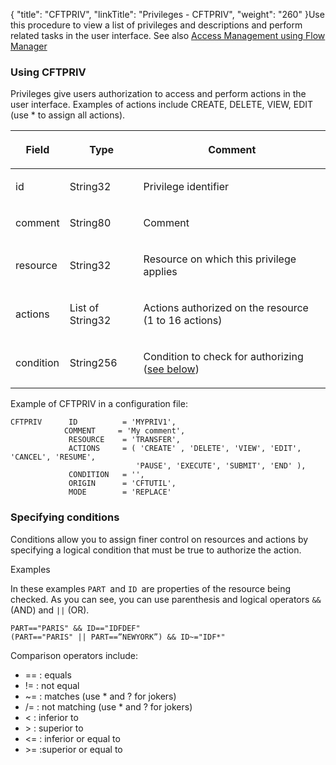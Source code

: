 {
    "title": "CFTPRIV",
    "linkTitle": "Privileges - CFTPRIV",
    "weight": "260"
}Use this procedure to view a list of privileges and descriptions and perform related tasks in the user interface. See also <a href="../../../../internal_a_m_start_here/fm_access_management" class="MCXref xref">Access Management using Flow Manager</a>

### Using CFTPRIV

Privileges give users authorization to access and perform actions in the user interface. Examples of actions include CREATE, DELETE, VIEW, EDIT (use \* to assign all actions).

<table>
   <thead>
      <tr>
<th class="TableStyle-SynchTableStyle_interop-HeadE-Column1-Header1"><p>Field</p>         </th>
<th class="TableStyle-SynchTableStyle_interop-HeadE-Column1-Header1"><p>Type</p>         </th>
<th class="TableStyle-SynchTableStyle_interop-HeadD-Column1-Header1"><p>Comment</p>         </th>
      </tr>
   </thead>
   <tbody>
      <tr>
         <td><p>id</p>         </td>
         <td><p>String32</p>         </td>
         <td><p>Privilege identifier</p>         </td>
      </tr>
      <tr>
         <td><p>comment</p>         </td>
         <td><p>String80</p>         </td>
         <td><p>Comment</p>         </td>
      </tr>
      <tr>
         <td><p>resource</p>         </td>
         <td><p>String32</p>         </td>
         <td><p>Resource on which this privilege applies</p>         </td>
      </tr>
      <tr>
         <td><p>actions</p>         </td>
         <td><p>List of String32</p>         </td>
         <td><p>Actions authorized on the resource (1 to 16 actions)</p>         </td>
      </tr>
      <tr>
         <td><p>condition</p>         </td>
         <td><p>String256</p>         </td>
         <td><p>Condition to check for authorizing (<a href="#Specifyi">see below</a>)</p>         </td>
      </tr>
   </tbody>
</table>

Example of CFTPRIV in a configuration file:



    CFTPRIV      ID          = 'MYPRIV1',
                COMMENT     = 'My comment',
                 RESOURCE    = 'TRANSFER',
                 ACTIONS     = ( 'CREATE' , 'DELETE', 'VIEW', 'EDIT', 'CANCEL', 'RESUME', 
                                'PAUSE', 'EXECUTE', 'SUBMIT', 'END' ),
                 CONDITION   = '',
                 ORIGIN      = 'CFTUTIL',
                 MODE        = 'REPLACE'

<span id="Specifyi"></span>

### Specifying conditions

Conditions allow you to assign finer control on resources and actions by specifying a logical condition that must be true to authorize the action.

Examples

In these examples `PART `and `ID `are properties of the resource being checked. As you can see, you can use parenthesis and logical operators `&&` (AND) and `||` (OR).



    PART=="PARIS" && ID=="IDFDEF"
    (PART=="PARIS" || PART==”NEWYORK”) && ID~="IDF*"

Comparison operators include:

-   == : equals
-   != : not equal
-   ~= : matches (use \* and ? for jokers)
-   /= : not matching (use \* and ? for jokers)
-   &lt; : inferior to
-   &gt; : superior to
-   &lt;= : inferior or equal to
-   &gt;= :superior or equal to

